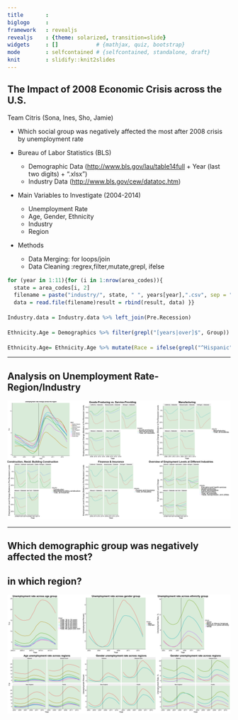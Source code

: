 ```yaml
---
title       :
biglogo     : 
framework   : revealjs
revealjs    : {theme: solarized, transition=slide}
widgets     : []            # {mathjax, quiz, bootstrap}
mode        : selfcontained # {selfcontained, standalone, draft}
knit        : slidify::knit2slides
--- 
```





## The Impact of 2008 Economic Crisis across the U.S.
Team Citris (Sona, Ines, Sho, Jamie)

* Which social group was negatively affected the most after 2008 crisis by unemployment rate
  
* Bureau of Labor Statistics (BLS)
  + Demographic Data
    (http://www.bls.gov/lau/table14full + Year (last two digits) + “.xlsx”)
  + Industry Data
    (http://www.bls.gov/cew/datatoc.htm)

* Main Variables to Investigate (2004-2014)
  + Unemployment Rate
  + Age, Gender, Ethnicity
  + Industry
  + Region
  
* Methods
  + Data Merging: for loops/join
  + Data Cleaning :regrex,filter,mutate,grepl, ifelse
  

```r
for (year in 1:11){for (i in 1:nrow(area_codes)){
  state = area_codes[i, 2]
  filename = paste("industry/", state, " ", years[year],".csv", sep = "")
  data = read.file(filename)result = rbind(result, data) }}
    
Industry.data = Industry.data %>% left_join(Pre.Recession)

Ethnicity.Age = Demographics %>% filter(grepl("[years|over]$", Group))

Ethnicity.Age= Ethnicity.Age %>% mutate(Race = ifelse(grepl("^Hispanic", Group), "Hispanic", ifelse(grepl("^White", Group), "White", "Black")))
```

---

## Analysis on Unemployment Rate- Region/Industry











![plot of chunk unnamed-chunk-4](figure/unnamed-chunk-4-1.png)

---

## Which demographic group was negatively affected the most?       
## in which region? 
![plot of chunk unnamed-chunk-5](figure/unnamed-chunk-5-1.png)



